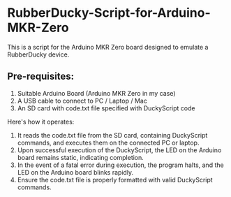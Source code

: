 # RubberDucky-Script-for-Arduino-MKR-Zero

This is a script for the Arduino MKR Zero board designed to emulate a RubberDucky device.

<h2>Pre-requisites:</h2>

1. Suitable Arduino Board (Arduino MKR Zero in my case)
2. A USB cable to connect to PC / Laptop / Mac
3. An SD card with code.txt file specified with DuckyScript code

Here's how it operates:

1. It reads the code.txt file from the SD card, containing DuckyScript commands, and executes them on the connected PC or laptop.
2. Upon successful execution of the DuckyScript, the LED on the Arduino board remains static, indicating completion.
3. In the event of a fatal error during execution, the program halts, and the LED on the Arduino board blinks rapidly.
4. Ensure the code.txt file is properly formatted with valid DuckyScript commands.
